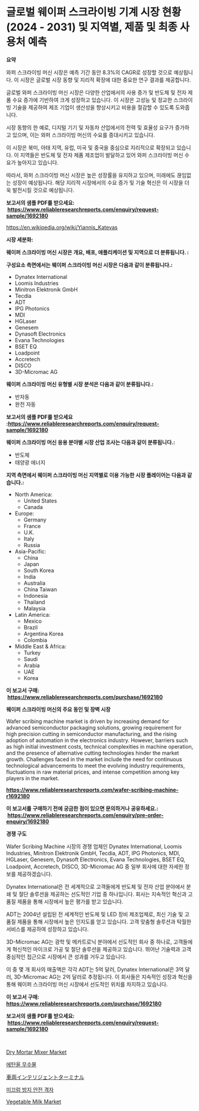 <p><h1>글로벌 웨이퍼 스크라이빙 기계 시장 현황 (2024 - 2031) 및 지역별, 제품 및 최종 사용처 예측</h1></p><p><strong>요약</strong></p>
<p><p>와퍼 스크라이빙 머신 시장은 예측 기간 동안 8.3%의 CAGR로 성장할 것으로 예상됩니다. 이 시장은 글로벌 시장 동향 및 지리적 확장에 대한 중요한 연구 결과를 제공합니다.</p><p>글로벌 와퍼 스크라이빙 머신 시장은 다양한 산업에서의 사용 증가 및 반도체 및 전자 제품 수요 증가에 기반하여 크게 성장하고 있습니다. 이 시장은 고성능 및 정교한 스크라이빙 기술을 제공하여 제조 기업이 생산성을 향상시키고 비용을 절감할 수 있도록 도와줍니다.</p><p>시장 동향의 한 예로, 디지털 기기 및 자동차 산업에서의 전력 및 효율성 요구가 증가하고 있으며, 이는 와퍼 스크라이빙 머신의 수요를 증대시키고 있습니다.</p><p>이 시장은 북미, 아태 지역, 유럽, 미국 및 중국을 중심으로 지리적으로 확장되고 있습니다. 이 지역들은 반도체 및 전자 제품 제조업이 발달하고 있어 와퍼 스크라이빙 머신 수요가 높아지고 있습니다.</p><p>따라서, 와퍼 스크라이빙 머신 시장은 높은 성장률을 유지하고 있으며, 미래에도 끊임없는 성장이 예상됩니다. 해당 지리적 시장에서의 수요 증가 및 기술 혁신은 이 시장을 더욱 발전시킬 것으로 예상됩니다.</p></p>
<p><strong>보고서의 샘플 PDF를 받으세요: &nbsp;<a href="https://www.reliableresearchreports.com/enquiry/request-sample/1692180">https://www.reliableresearchreports.com/enquiry/request-sample/1692180</a></strong></p>
<p><a href="https://en.wikipedia.org/wiki/Yiannis_Katevas">https://en.wikipedia.org/wiki/Yiannis_Katevas</a></p>
<p><strong>시장 세분화:</strong></p>
<p><strong> 웨이퍼 스크라이빙 머신 시장은 개요, 배포, 애플리케이션 및 지역으로 더 분류됩니다. :</strong></p>
<p><strong>구성요소 측면에서는 웨이퍼 스크라이빙 머신 시장은 다음과 같이 분류됩니다.:</strong></p>
<p><ul><li>Dynatex International</li><li>Loomis Industries</li><li>Minitron Elektronik GmbH</li><li>Tecdia</li><li>ADT</li><li>IPG Photonics</li><li>MDI</li><li>HGLaser</li><li>Genesem</li><li>Dynasoft Electronics</li><li>Evana Technologies</li><li>BSET EQ</li><li>Loadpoint</li><li>Accretech</li><li>DISCO</li><li>3D-Micromac AG</li></ul></p>
<p><strong> 웨이퍼 스크라이빙 머신 유형별 시장 분석은 다음과 같이 분류됩니다.:</strong></p>
<p><ul><li>반자동</li><li>완전 자동</li></ul></p>
<p><strong>보고서의 샘플 PDF를 받으세요 :<a href="https://www.reliableresearchreports.com/enquiry/request-sample/1692180">https://www.reliableresearchreports.com/enquiry/request-sample/1692180</a></strong></p>
<p><strong> 웨이퍼 스크라이빙 머신 응용 분야별 시장 산업 조사는 다음과 같이 분류됩니다.:</strong></p>
<p><ul><li>반도체</li><li>태양광 에너지</li></ul></p>
<p><strong>지역 측면에서 웨이퍼 스크라이빙 머신 지역별로 이용 가능한 시장 플레이어는 다음과 같습니다.:</strong></p>
<p><ul>
    <li>
        North America:
        <ul>
            <li>United States</li>
            <li>Canada</li>
        </ul>
    </li>
    <li>
        Europe:
        <ul>
            <li>Germany</li>
            <li>France</li>
            <li>U.K.</li>
            <li>Italy</li>
            <li>Russia</li>
        </ul>
    </li>
    <li>
        Asia-Pacific:
        <ul>
            <li>China</li>
            <li>Japan</li>
            <li>South Korea</li>
            <li>India</li>
            <li>Australia</li>
            <li>China Taiwan</li>
            <li>Indonesia</li>
            <li>Thailand</li>
            <li>Malaysia</li>
        </ul>
    </li>
    <li>
        Latin America:
        <ul>
            <li>Mexico</li>
            <li>Brazil</li>
            <li>Argentina Korea</li>
            <li>Colombia</li>
        </ul>
    </li>
    <li>
        Middle East & Africa:
        <ul>
            <li>Turkey</li>
            <li>Saudi</li>
            <li>Arabia</li>
            <li>UAE</li>
            <li>Korea</li>
        </ul>
    </li>
    </ul></p>
<p><strong>이 보고서 구매: &nbsp;<a href="https://www.reliableresearchreports.com/purchase/1692180">https://www.reliableresearchreports.com/purchase/1692180</a></strong></p>
<p><strong>웨이퍼 스크라이빙 머신의 주요 동인 및 장벽 시장</strong></p>
<p><p>Wafer scribing machine market is driven by increasing demand for advanced semiconductor packaging solutions, growing requirement for high precision cutting in semiconductor manufacturing, and the rising adoption of automation in the electronics industry. However, barriers such as high initial investment costs, technical complexities in machine operation, and the presence of alternative cutting technologies hinder the market growth. Challenges faced in the market include the need for continuous technological advancements to meet the evolving industry requirements, fluctuations in raw material prices, and intense competition among key players in the market.</p></p>
<p><strong><a href="https://www.reliableresearchreports.com/wafer-scribing-machine-r1692180">https://www.reliableresearchreports.com/wafer-scribing-machine-r1692180</a></strong></p>
<p><strong>이 보고서를 구매하기 전에 궁금한 점이 있으면 문의하거나 공유하세요.: &nbsp;<a href="https://www.reliableresearchreports.com/enquiry/pre-order-enquiry/1692180">https://www.reliableresearchreports.com/enquiry/pre-order-enquiry/1692180</a></strong></p>
<p><strong>경쟁 구도</strong></p>
<p><p>Wafer Scribing Machine 시장의 경쟁 업체인 Dynatex International, Loomis Industries, Minitron Elektronik GmbH, Tecdia, ADT, IPG Photonics, MDI, HGLaser, Genesem, Dynasoft Electronics, Evana Technologies, BSET EQ, Loadpoint, Accretech, DISCO, 3D-Micromac AG 중 일부 회사에 대한 자세한 정보를 제공하겠습니다. </p><p>Dynatex International은 전 세계적으로 고객들에게 반도체 및 전자 산업 분야에서 분쇄 및 절단 솔루션을 제공하는 선도적인 기업 중 하나입니다. 회사는 지속적인 혁신과 고품질 제품을 통해 시장에서 높은 평가를 받고 있습니다.</p><p>ADT는 2004년 설립된 전 세계적인 반도체 및 LED 장비 제조업체로, 최신 기술 및 고품질 제품을 통해 시장에서 높은 인지도를 얻고 있습니다. 고객 맞춤형 솔루션과 탁월한 서비스를 제공하여 성장하고 있습니다.</p><p>3D-Micromac AG는 광학 및 메카트로닉 분야에서 선도적인 회사 중 하나로, 고객들에게 혁신적인 마이크로 가공 및 절단 솔루션을 제공하고 있습니다. 뛰어난 기술력과 고객 중심적인 접근으로 시장에서 큰 성과를 거두고 있습니다.</p><p>이 중 몇 개 회사의 매출액은 각각 ADT는 5억 달러, Dynatex International은 3억 달러, 3D-Micromac AG는 2억 달러로 추정됩니다. 이 회사들은 지속적인 성장과 혁신을 통해 웨이퍼 스크라이빙 머신 시장에서 선도적인 위치를 차지하고 있습니다.</p></p>
<p><strong>이 보고서 구매: &nbsp; <a href="https://www.reliableresearchreports.com/purchase/1692180">https://www.reliableresearchreports.com/purchase/1692180</a></strong></p>
<p><strong>보고서의 샘플 PDF를 받으세요: &nbsp;<a href="https://www.reliableresearchreports.com/enquiry/request-sample/1692180">https://www.reliableresearchreports.com/enquiry/request-sample/1692180</a></strong><strong></strong></p>
<p>&nbsp;</p>
<p><p><a href="https://issuu.com/reportprime-2/docs/dry-mortar-mixer-market-size-2030.pptx">Dry Mortar Mixer Market</a></p><p><a href="https://medium.com/@beaublock13/%EC%97%90%EB%8B%A8%EC%82%B0%EB%AC%B4%EC%88%98%EB%AC%BC-%EC%8B%9C%EC%9E%A5-%EA%B7%9C%EB%AA%A8-%EC%A0%90%EC%9C%A0%EC%9C%A8-%EB%B0%8F-%ED%8A%B8%EB%A0%8C%EB%93%9C-%EB%B6%84%EC%84%9D-%EB%B3%B4%EA%B3%A0%EC%84%9C-%EC%A0%9C%ED%92%88-gt-99-%EB%B3%84-segment-%EC%98%88%EC%B8%A1-2024%EB%85%84-2031%EB%85%84-c40dbf5fc4d3">에탄올 무수물</a></p><p><a href="https://medium.com/@trevawiszk20231/%E3%82%B0%E3%83%AD%E3%83%BC%E3%83%90%E3%83%AB%E8%87%AA%E5%8B%95%E8%BB%8A%E3%82%A4%E3%83%B3%E3%83%86%E3%83%AA%E3%82%B8%E3%82%A7%E3%83%B3%E3%83%88%E7%AB%AF%E6%9C%AB%E5%B8%82%E5%A0%B4%E3%81%AE%E5%8C%85%E6%8B%AC%E7%9A%84%E3%81%AA%E5%88%86%E6%9E%90-%E6%88%90%E9%95%B7%E3%83%88%E3%83%AC%E3%83%B3%E3%83%89-%E5%B8%82%E5%A0%B4%E4%BA%88%E6%B8%AC-2024%E5%B9%B4-2031%E5%B9%B4-036790ef9c2a">車両インテリジェントターミナル</a></p><p><a href="https://github.com/vdhdwjyp90142/Market-Research-Report-List-2/blob/main/8393630163455.md">미끄럼 방지 안전 격자</a></p><p><a href="https://github.com/Krish2023na/Market-Research-Report-List-5/blob/main/vegetable-milk-market.md">Vegetable Milk Market</a></p></p>